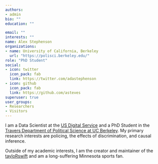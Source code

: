 ```yaml
---
authors:
- admin
bio: ""
education: ""

email: ""
interests: ""
name: Alex Stephenson
organizations:
- name: University of California, Berkeley
  url: "https://polisci.berkeley.edu/"
role: "PhD Student"
social:
- icon: twitter
  icon_pack: fab
  link: https://twitter.com/adastephenson
- icon: github
  icon_pack: fab
  link: https://github.com/asteves
superuser: true
user_groups:
- Researchers
- Visitors
---
```


I am a Data Scientist at the [US Digital Service](https://www.usds.gov/) and a PhD Student in the [Travers Department of Political Science at UC Berkeley](https://www.polisci.berkeley.edu). My primary research interests are policing, the effects of discrimination, and causal inference.  

Outside of my academic interests, I am the creator and maintainer of the [tayloRswift](https://asteves.github.io/tayloRswift/) and am a long-suffering Minnesota sports fan. 


